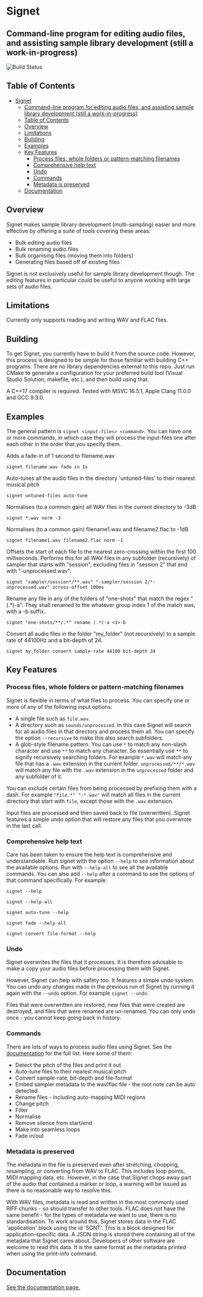 # Signet
## Command-line program for editing audio files, and assisting sample library development (still a work-in-progress)

![Build Status](https://github.com/SamWindell/Signet/workflows/Build%20and%20Test/badge.svg)

## Table of Contents

- [Signet](#signet)
  - [Command-line program for editing audio files, and assisting sample library development (still a work-in-progress)](#command-line-program-for-editing-audio-files-and-assisting-sample-library-development-still-a-work-in-progress)
  - [Table of Contents](#table-of-contents)
  - [Overview](#overview)
  - [Limitations](#limitations)
  - [Building](#building)
  - [Examples](#examples)
  - [Key Features](#key-features)
    - [Process files, whole folders or pattern-matching filenames](#process-files-whole-folders-or-pattern-matching-filenames)
    - [Comprehensive help text](#comprehensive-help-text)
    - [Undo](#undo)
    - [Commands](#commands)
    - [Metadata is preserved](#metadata-is-preserved)
  - [Documentation](#documentation)

## Overview
Signet makes sample library development (multi-sampling) easier and more effective by offering a suite of tools covering these areas:
- Bulk editing audio files
- Bulk renaming audio files
- Bulk organising files (moving them into folders)
- Generating files based off of existing files

Signet is not exclusively useful for sample library development though. The editing features in particular could be useful to anyone working with large sets of audio files.

## Limitations
Currently only supports reading and writing WAV and FLAC files.

## Building
To get Signet, you currently have to build it from the source code. However, this process is designed to be simple for those familiar with building C++ programs. There are no library dependencies external to this repo. Just run CMake to generate a configuration for your preferred build tool (Visual Studio Solution, makefile, etc.), and then build using that.

A C++17 compiler is required. Tested with MSVC 16.5.1, Apple Clang 11.0.0 and GCC 9.3.0.

## Examples
The general pattern is `signet <input-files> <command>`. You can have one or more commands, in which case they will process the input-files one after each other in the order that you specify them.

Adds a fade-in of 1 second to filename.wav

```signet filename.wav fade in 1s```

Auto-tunes all the audio files in the directory 'untuned-files' to their nearest musical pitch

```signet untuned-files auto-tune```

Normalises (to a common gain) all WAV files in the current directory to -3dB

```signet *.wav norm -3```

Normalises (to a common gain) filename1.wav and filename2.flac to -1dB

```signet filename1.wav filename2.flac norm -1```

Offsets the start of each file to the nearest zero-crossing within the first 100 milliseconds. Performs this for all WAV files in any subfolder (recursively) of sampler that starts with "session", excluding files in "session 2" that end with "-unprocessed.wav".

```signet "sampler/session*/**.wav" "-sampler/session 2/*-unprocessed.wav" zcross-offset 100ms```

Rename any file in any of the folders of "one-shots" that match the regex "(.\*)-a". They shall renamed to the whatever group index 1 of the match was, with a -b suffix.

```signet "one-shots/**/.*" rename (.*)-a <1>-b```

Convert all audio files in the folder "my_folder" (not recursively) to a sample rate of 44100Hz and a bit-depth of 24.

```signet my_folder convert sample-rate 44100 bit-depth 24```

## Key Features
### Process files, whole folders or pattern-matching filenames
Signet is flexible in terms of what files to process. You can specify one or more of any of the following input options: 
- A single file such as `file.wav`.
- A directory such as `sounds/unprocessed`. In this case Signet will search for all audio files in that directory and process them all. You can specify the option `--recursive` to make this also search subfolders.
- A glob-style filename pattern. You can use `*` to match any non-slash character and use `**` to match any character. So essentially use `**` to signify recursively searching folders. For example `*.wav` will match any file that has a `.wav` extension in the current folder. `unprocessed/**/*.wav` will match any file with the `.wav` extension in the `unprocessed` folder and any subfolder of it.

You can exclude certain files from being processed by prefixing them with a dash. For example `"file.*" "-*.wav"` will match all files in the current directory that start with `file`, except those with the `.wav` extension.

Input files are processed and then saved back to file (overwritten). Signet features a simple undo option that will restore any files that you overwrote in the last call.

### Comprehensive help text
Care has been taken to ensure the help text is comprehensive and understandable. Run signet with the option `--help` to see information about the available options. Run with `--help-all` to see all the available commands. You can also add `--help` after a command to see the options of that command specifically. For example:

`signet --help`

`signet --help-all`

`signet auto-tune --help`

`signet fade --help-all`

`signet convert file-format --help`

### Undo
Signet overwrites the files that it processes. It is therefore advisable to make a copy your audio files before processing them with Signet.

However, Signet can help with safety too. It features a simple undo system. You can undo any changes made in the previous run of Signet by running it again with the `--undo` option. For example `signet --undo`.

Files that were overwritten are restored, new files that were created are destroyed, and files that were renamed are un-renamed. You can only undo once - you cannot keep going back in history.

### Commands
There are lots of ways to process audio files using Signet. See the [documentation](docs/usage.md) for the full list. Here some of them:
- Detect the pitch of the files and print it out
- Auto-tune files to their nearest musical pitch
- Convert sample-rate, bit-depth and file-format
- Embed sampler metadata to the wav/flac file - the root note can be auto detected
- Rename files - including auto-mapping MIDI regions
- Change pitch
- Filter
- Normalise
- Remove silence from start/end
- Make into seamless loops
- Fade in/out

### Metadata is preserved
The metadata in the file is preserved even after stretching, chopping, resampling, or converting from WAV to FLAC. This includes loop points, MIDI mapping data, etc. However, in the case that Signet chops away part of the audio that contained a marker or loop, a warning will be issued as there is no reasonable way to resolve this. 

With WAV files, metadata is read and written in the most commonly used RIFF chunks - so should transfer to other tools. FLAC does not have the same benefit - for the types of metadata we want to use, there is no standardisation. To work around this, Signet stores data in the FLAC 'application' block using the id 'SGNT'. This is a block designed for application-specific data. A JSON string is stored there containing all of the metadata that Signet cares about. Developers of other software are welcome to read this data. It is the same format as the metadata printed when using the print-info command.

## Documentation
[See the documentation page.](docs/usage.md)


